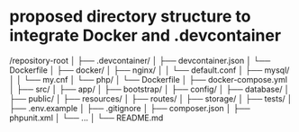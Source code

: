 # proposed directory structure to integrate Docker and .devcontainer

/repository-root
│
├── .devcontainer/
│   ├── devcontainer.json
│   └── Dockerfile
│
├── docker/
│   ├── nginx/
│   │   └── default.conf
│   ├── mysql/
│   │   └── my.cnf
│   └── php/
│       └── Dockerfile
│
├── docker-compose.yml
│
├── src/
│   ├── app/
│   ├── bootstrap/
│   ├── config/
│   ├── database/
│   ├── public/
│   ├── resources/
│   ├── routes/
│   ├── storage/
│   ├── tests/
│   ├── .env.example
│   ├── .gitignore
│   ├── composer.json
│   ├── phpunit.xml
│   └── ...
│
└── README.md